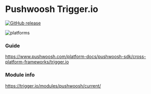 Pushwoosh Trigger.io
===================================================

[![GitHub release](https://img.shields.io/github/release/Pushwoosh/pushwoosh-trigger-io.svg?style=flat-square)](https://github.com/Pushwoosh/pushwoosh-trigger-io/releases) 

![platforms](https://img.shields.io/badge/platforms-Android%20%7C%20iOS-yellowgreen.svg)

### Guide

https://www.pushwoosh.com/platform-docs/pushwoosh-sdk/cross-platform-frameworks/trigger.io

### Module info

https://trigger.io/modules/pushwoosh/current/
